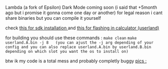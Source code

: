 Lambda (a fork of Epsilon)
Dark Mode coming soon (i said that +5month ago but i promise it gonna come one day or another)
for legal reason i cant share binaries but you can compile it yourself

check [this for sdk installation ](https://github.com/UpsilonNumworks/Upsilon/tree/upsilon-dev?tab=readme-ov-file#2-set-up-repo)
and [this for flashing in calculator (userland)](https://ti-planet.github.io/webdfu_numworks/n0110/)

for building you should use these commands : `make clean`
                                                                           `make userland.A.bin -j 8   (you can ajust the -j arg depending of your config and you can also replace userland.A.bin by userland.B.bin depending on which slot you want the os to install on)`


btw ik my code is a total mess and probably completly buggy
 [pics :](https://imgur.com/a/Hx7LwuO)
